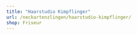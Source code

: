 ```yaml
---
title: "Haarstudio Kimpflinger"
url: /neckartenzlingen/haarstudio-kimpflinger/
shop: Friseur
---
```

